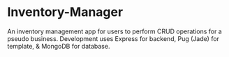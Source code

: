 # Inventory-Manager
An inventory management app for users to perform CRUD operations for a pseudo business. Development uses Express for backend, Pug (Jade) for template, &amp; MongoDB for database.
